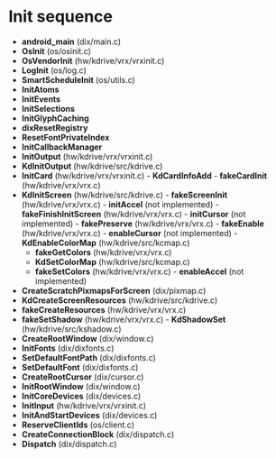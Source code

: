 # Init sequence

- **android_main** (dix/main.c)
 - **OsInit** (os/osinit.c)
  - **OsVendorInit** (hw/kdrive/vrx/vrxinit.c)
  - **LogInit** (os/log.c)
  - **SmartScheduleInit** (os/utils.c)
 - **InitAtoms**
 - **InitEvents**
 - **InitSelections**
 - **InitGlyphCaching**
 - **dixResetRegistry**
 - **ResetFontPrivateIndex**
 - **InitCallbackManager**
 - **InitOutput** (hw/kdrive/vrx/vrxinit.c)
  - **KdInitOutput** (hw/kdrive/src/kdrive.c)
   - **InitCard** (hw/kdrive/vrx/vrxinit.c)
    - **KdCardInfoAdd**
    - **fakeCardInit** (hw/kdrive/vrx/vrx.c)
   - **KdInitScreen** (hw/kdrive/src/kdrive.c)
    - **fakeScreenInit** (hw/kdrive/vrx/vrx.c)
    - **initAccel** (not implemented)
    - **fakeFinishInitScreen** (hw/kdrive/vrx/vrx.c)
    - **initCursor** (not implemented)
    - **fakePreserve** (hw/kdrive/vrx/vrx.c)
    - **fakeEnable** (hw/kdrive/vrx/vrx.c)
    - **enableCursor** (not implemented)
    - **KdEnableColorMap** (hw/kdrive/src/kcmap.c)
     - **fakeGetColors** (hw/kdrive/vrx/vrx.c)
     - **KdSetColorMap** (hw/kdrive/src/kcmap.c)
      - **fakeSetColors** (hw/kdrive/vrx/vrx.c)
    - **enableAccel** (not implemented)
 - **CreateScratchPixmapsForScreen** (dix/pixmap.c)
 - **KdCreateScreenResources** (hw/kdrive/src/kdrive.c)
  - **fakeCreateResources** (hw/kdrive/vrx/vrx.c)
   - **fakeSetShadow** (hw/kdrive/vrx/vrx.c)
    - **KdShadowSet** (hw/kdrive/src/kshadow.c)
 - **CreateRootWindow** (dix/window.c)
 - **InitFonts** (dix/dixfonts.c)
 - **SetDefaultFontPath** (dix/dixfonts.c)
 - **SetDefaultFont** (dix/dixfonts.c)
 - **CreateRootCursor** (dix/cursor.c)
 - **InitRootWindow** (dix/window.c)
 - **InitCoreDevices** (dix/devices.c)
 - **InitInput** (hw/kdrive/vrx/vrxinit.c)
 - **InitAndStartDevices** (dix/devices.c)
 - **ReserveClientIds** (os/client.c)
 - **CreateConnectionBlock** (dix/dispatch.c)
 - **Dispatch** (dix/dispatch.c)
